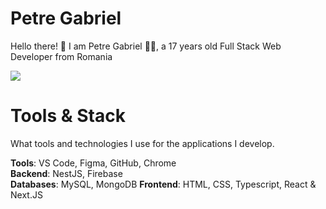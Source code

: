 # Petre Gabriel
Hello there! 👋 I am Petre Gabriel 👨‍💻, a 17 years old Full Stack Web Developer from Romania

![](https://img.shields.io/badge/email-petregabriel%40dark--moon.ro-white)

# Tools & Stack
What tools and technologies I use for the applications I develop.

**Tools**: VS Code, Figma, GitHub, Chrome  
**Backend**: NestJS, Firebase  
**Databases**: MySQL, MongoDB
**Frontend**: HTML, CSS, Typescript, React & Next.JS
